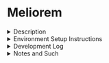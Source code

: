 # Meliorem

<details><summary>Description</summary>
<p>  

loading...

</p>
</details>
<details><summary>Environment Setup Instructions</summary>
<p>

loading...

</p>
</details>
<details><summary>Development Log</summary>
<p>

10/27/21
- create github for project
- Set up ESlint: https://brygrill.medium.com/create-react-app-with-typescript-eslint-prettier-and-github-actions-f3ce6a571c97
- Upload sketches
- Create initial page

10/30/21
- start work on "start new record" flow
- build button for creating new dailies/weeklies

Backlog
- Carry over notes
- allow checkboxes to be checked
- allow switching between dailies and weeklies
- build "mark complete" button for a week

</p>
</details>
<details><summary>Notes and Such</summary>
<p>  

- How can the app tell that the week was marked as completed or not?
    - I'll restructure the record so thats its organized between completed and inProgress weeks
- How does the app decide which week to look at when it loads?
    - I'll structure it so that it automatically checks which week it is, adds that week (and any missing weeks) to the record, and then shows the current week
- How does the app filter the completed weeks from the incomplete weeks?
    - This will be part of the record restructuring discussed above


</p>
</details>